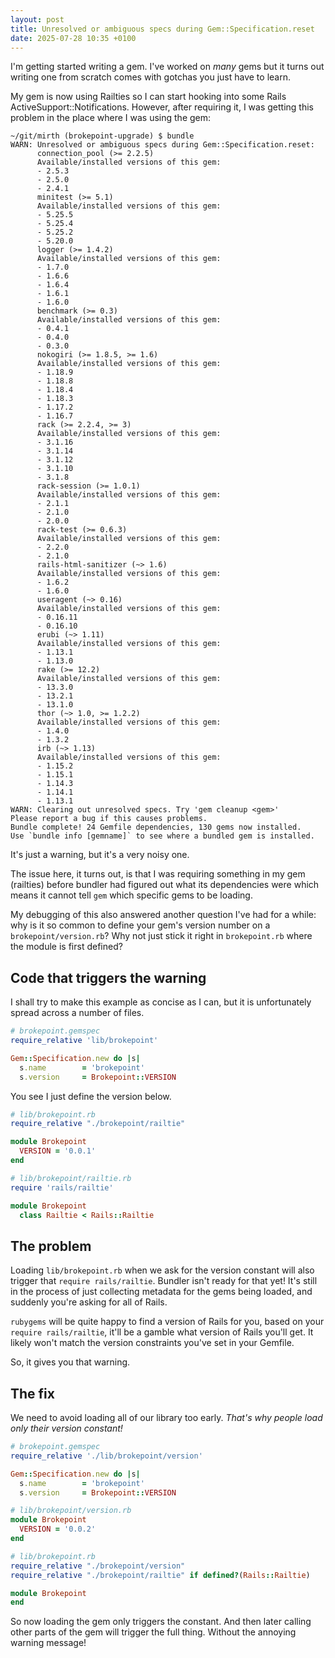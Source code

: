 ```yaml
---
layout: post
title: Unresolved or ambiguous specs during Gem::Specification.reset
date: 2025-07-28 10:35 +0100
---
```


I'm getting started writing a gem. I've worked on _many_ gems but it turns out writing one from scratch comes with gotchas you just have to learn.

My gem is now using Railties so I can start hooking into some Rails ActiveSupport::Notifications. However, after requiring it, I was getting this problem in the place where I was using the gem:

```
~/git/mirth (brokepoint-upgrade) $ bundle
WARN: Unresolved or ambiguous specs during Gem::Specification.reset:
      connection_pool (>= 2.2.5)
      Available/installed versions of this gem:
      - 2.5.3
      - 2.5.0
      - 2.4.1
      minitest (>= 5.1)
      Available/installed versions of this gem:
      - 5.25.5
      - 5.25.4
      - 5.25.2
      - 5.20.0
      logger (>= 1.4.2)
      Available/installed versions of this gem:
      - 1.7.0
      - 1.6.6
      - 1.6.4
      - 1.6.1
      - 1.6.0
      benchmark (>= 0.3)
      Available/installed versions of this gem:
      - 0.4.1
      - 0.4.0
      - 0.3.0
      nokogiri (>= 1.8.5, >= 1.6)
      Available/installed versions of this gem:
      - 1.18.9
      - 1.18.8
      - 1.18.4
      - 1.18.3
      - 1.17.2
      - 1.16.7
      rack (>= 2.2.4, >= 3)
      Available/installed versions of this gem:
      - 3.1.16
      - 3.1.14
      - 3.1.12
      - 3.1.10
      - 3.1.8
      rack-session (>= 1.0.1)
      Available/installed versions of this gem:
      - 2.1.1
      - 2.1.0
      - 2.0.0
      rack-test (>= 0.6.3)
      Available/installed versions of this gem:
      - 2.2.0
      - 2.1.0
      rails-html-sanitizer (~> 1.6)
      Available/installed versions of this gem:
      - 1.6.2
      - 1.6.0
      useragent (~> 0.16)
      Available/installed versions of this gem:
      - 0.16.11
      - 0.16.10
      erubi (~> 1.11)
      Available/installed versions of this gem:
      - 1.13.1
      - 1.13.0
      rake (>= 12.2)
      Available/installed versions of this gem:
      - 13.3.0
      - 13.2.1
      - 13.1.0
      thor (~> 1.0, >= 1.2.2)
      Available/installed versions of this gem:
      - 1.4.0
      - 1.3.2
      irb (~> 1.13)
      Available/installed versions of this gem:
      - 1.15.2
      - 1.15.1
      - 1.14.3
      - 1.14.1
      - 1.13.1
WARN: Clearing out unresolved specs. Try 'gem cleanup <gem>'
Please report a bug if this causes problems.
Bundle complete! 24 Gemfile dependencies, 130 gems now installed.
Use `bundle info [gemname]` to see where a bundled gem is installed.
```

It's just a warning, but it's a very noisy one.

The issue here, it turns out, is that I was requiring something in my gem (railties) before bundler had figured out what its dependencies were which means it cannot tell `gem` which specific gems to be loading.

My debugging of this also answered another question I've had for a while: why is it so common to define your gem's version number on a `brokepoint/version.rb`? Why not just stick it right in `brokepoint.rb` where the module is first defined?

## Code that triggers the warning

I shall try to make this example as concise as I can, but it is unfortunately spread across a number of files.

```ruby
# brokepoint.gemspec
require_relative 'lib/brokepoint'

Gem::Specification.new do |s|
  s.name        = 'brokepoint'
  s.version     = Brokepoint::VERSION
```

You see I just define the version below.

```ruby
# lib/brokepoint.rb
require_relative "./brokepoint/railtie"

module Brokepoint
  VERSION = '0.0.1'
end
```

```ruby
# lib/brokepoint/railtie.rb
require 'rails/railtie'

module Brokepoint
  class Railtie < Rails::Railtie
```

## The problem

Loading `lib/brokepoint.rb` when we ask for the version constant will also trigger that `require rails/railtie`. Bundler isn't ready for that yet! It's still in the process of just collecting metadata for the gems being loaded, and suddenly you're asking for all of Rails.

`rubygems` will be quite happy to find a version of Rails for you, based on your `require rails/railtie`, it'll be a gamble what version of Rails you'll get. It likely won't match the version constraints you've set in your Gemfile.

So, it gives you that warning.

## The fix

We need to avoid loading all of our library too early. *That's why people load only their version constant!*

```ruby
# brokepoint.gemspec
require_relative './lib/brokepoint/version'

Gem::Specification.new do |s|
  s.name        = 'brokepoint'
  s.version     = Brokepoint::VERSION
```

```ruby
# lib/brokepoint/version.rb
module Brokepoint
  VERSION = '0.0.2'
end
```

```ruby
# lib/brokepoint.rb
require_relative "./brokepoint/version"
require_relative "./brokepoint/railtie" if defined?(Rails::Railtie)

module Brokepoint
end
```

So now loading the gem only triggers the constant. And then later calling other parts of the gem will trigger the full thing. Without the annoying warning message!
